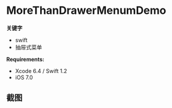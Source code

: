 # MoreThanDrawerMenumDemo
**关键字**
* swift
* 抽屉式菜单

**Requirements:**  
* Xcode 6.4 / Swift 1.2
* iOS 7.0

## 截图
